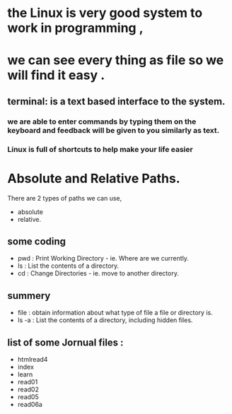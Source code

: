 # the Linux is very good system to work in programming ,
# we can see every thing as file so we will find it easy . 

## terminal: is a text based interface to the system.

### we are able to enter commands by typing them on the keyboard and feedback will be given to you similarly as text.

### Linux is full of shortcuts to help make your life easier

# Absolute and Relative Paths.
There are 2 types of paths we can use,
- absolute 
- relative.

## some coding 
- pwd : Print Working Directory - ie. Where are we currently.
- ls : List the contents of a directory.
- cd : Change Directories - ie. move to another directory.

## summery 
- file : obtain information about what type of file a file or directory is.
- ls -a : List the contents of a directory, including hidden files.

## list of some Jornual files :
- htmlread4
- index
- learn 
- read01
- read02
- read05
- read06a


